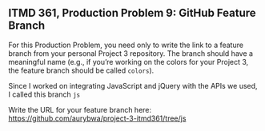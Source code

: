 ## ITMD 361, Production Problem 9: GitHub Feature Branch

For this Production Problem, you need only to write the link to a feature branch from your personal Project 3 repository. The branch should have a meaningful name (e.g., if you’re working on the colors for your Project 3, the feature branch should be called `colors`).

Since I worked on integrating JavaScript and jQuery with the APIs we used, I called this branch `js`

Write the URL for your feature branch here: https://github.com/aurybwa/project-3-itmd361/tree/js
